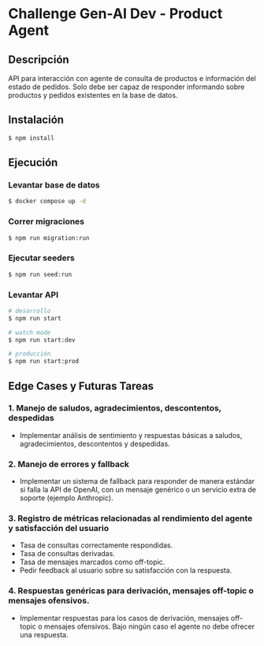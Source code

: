# Challenge Gen-AI Dev - Product Agent

## Descripción

API para interacción con agente de consulta de productos e información del estado de pedidos.
Solo debe ser capaz de responder informando sobre productos y pedidos existentes en la base de datos.

## Instalación

```bash
$ npm install
```

## Ejecución

### Levantar base de datos

```bash
$ docker compose up -d
```

### Correr migraciones

```bash
$ npm run migration:run
```

### Ejecutar seeders

```bash
$ npm run seed:run
```

### Levantar API

```bash
# desarrollo
$ npm run start

# watch mode
$ npm run start:dev

# producción
$ npm run start:prod
```

## Edge Cases y Futuras Tareas

### 1. Manejo de saludos, agradecimientos, descontentos, despedidas

- Implementar análisis de sentimiento y respuestas básicas a saludos, agradecimientos, descontentos y despedidas.

### 2. Manejo de errores y fallback

- Implementar un sistema de fallback para responder de manera estándar si falla la API de OpenAI, con un mensaje genérico o un servicio extra de soporte (ejemplo Anthropic).

### 3. Registro de métricas relacionadas al rendimiento del agente y satisfacción del usuario

- Tasa de consultas correctamente respondidas.
- Tasa de consultas derivadas.
- Tasa de mensajes marcados como off-topic.
- Pedir feedback al usuario sobre su satisfacción con la respuesta.

### 4. Respuestas genéricas para derivación, mensajes off-topic o mensajes ofensivos.

- Implementar respuestas para los casos de derivación, mensajes off-topic o mensajes ofensivos. Bajo ningún caso el agente no debe ofrecer una respuesta.
